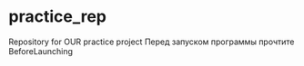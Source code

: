 # practice_rep
Repository for OUR practice project
Перед запуском программы прочтите BeforeLaunching
